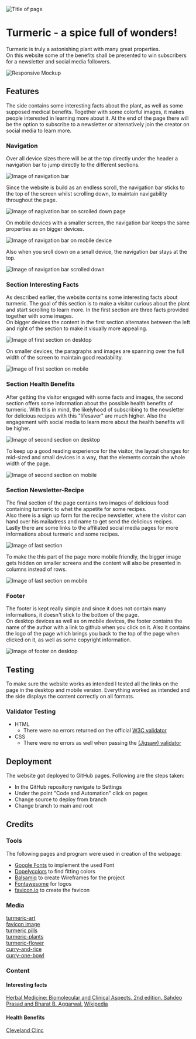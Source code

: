 ![Title of page](documentation/title-image.webp)

# Turmeric - a spice full of wonders!

Turmeric is truly a astonishing plant with many great properties.  
On this website some of the benefits shall be presented to win subscribers for a newsletter and social media followers.

![Responsive Mockup](documentation/responsive-image.webp)

## Features
The side contains some interesting facts about the plant, as well as some supposed medical benefits. Together with some colorful images, it makes people interested in learning more about it. At the end of the page there will be the option to subscribe to a newsletter or alternatively join the creator on social media to learn more.

### Navigation
Over all device sizes there will be at the top directly under the header a navigation bar to jump directly to the different sections. 

![Image of navigation bar](documentation/navigation-image.webp)

Since the website is build as an endless scroll, the navigation bar sticks to the top of the screen whilst scrolling down, to maintain navigability throughout the page.

![Image of nagivation bar on scrolled down page](documentation/sticky-navigation-image.webp)

On mobile devices with a smaller screen, the navigation bar keeps the same properties as on bigger devices.

![Image of navigation bar on mobile device](documentation/small-mobile-navigation.webp)

Also when you sroll down on a small device, the navigation bar stays at the top.

![Image of navigation bar scrolled down](documentation/small-mobile-sticky-navigation.webp)

### Section Interesting Facts

As described earlier, the website contains some interesting facts about turmeric. The goal of this section is to make a visitor curious about the plant and start scrolling to learn more. In the first section are three facts provided together with some images.  
On bigger devices the content in the first section alternates between the left and right of the section to make it visually more appealing.

![Image of first section on desktop](documentation/section-facts.webp)

On smaller devices, the paragraphs and images are spanning over the full width of the screen to maintain good readability.

![Image of first section on mobile](documentation/section-facts-mobile.webp)

### Section Health Benefits

After getting the visitor engaged with some facts and images, the second section offers some information about the possible health benefits of turmeric. With this in mind, the likelyhood of subscribing to the newsletter for delicious recipes with this "lifesaver" are much higher. Also the engagement with social media to learn more about the health benefits will be higher. 

![Image of second section on desktop](documentation/section-benefits.webp)

To keep up a good reading experience for the visitor, the layout changes for mid-sized and small devices in a way, that the elements contain the whole width of the page. 

![Image of second section on mobile](documentation/section-benefits-mobile.webp)

### Section Newsletter-Recipe

The final section of the page contains two images of delicious food containing turmeric to whet the appetite for some recipes.  
Also there is a sign up form for the recipe newsletter, where the visitor can hand over his mailadress and name to get send the delicious recipes.  
Lastly there are some links to the affiliated social media pages for more informations about turmeric and some recipes.

![Image of last section](documentation/section-newsletter.webp)

To make the this part of the page more mobile friendly, the bigger image gets hidden on smaller screens and the content will also be presented in columns instead of rows.

![Image of last section on mobile](documentation/section-newsletter-mobile.webp)

### Footer
The footer is kept really simple and since it does not contain many informations, it doesn't stick to the bottom of the page.  
On desktop devices as well as on mobile devices, the footer contains the name of the author with a link to github when you click on it. Also it contains the logo of the page which brings you back to the top of the page when clicked on it, as well as some copyright information.

![Image of footer on desktop](documentation/footer.webp)

## Testing
To make sure the website works as intended I tested all the links on the page in the desktop and mobile version. Everything worked as intended and the side displays the content correctly on all formats.

### Validator Testing

- HTML
    - There were no errors returned on the official [W3C validator](https://validator.w3.org/nu/?doc=https%3A%2F%2Fmrmarlonm.github.io%2Fproject-turmeric%2F)
- CSS
    - There were no errors as well when passing the [(Jigsaw) validator](https://jigsaw.w3.org/css-validator/validator?uri=https%3A%2F%2Fmrmarlonm.github.io%2Fproject-turmeric%2F%23health-benefits&profile=css3svg&usermedium=all&warning=1&vextwarning=&lang=en)

## Deployment
The website got deployed to GitHub pages. Following are the steps taken:
- In the GitHub repository navigate to Settings
- Under the point "Code and Automation" click on pages
- Change source to deploy from branch
- Change branch to main and root



## Credits

### Tools
The following pages and program were used in creation of the webpage:
- [Google Fonts](https://fonts.google.com/) to implement the used Font
- [Dopelycolors](https://colors.dopely.top/) to find fitting colors
- [Balsamiq](https://balsamiq.com/) to create Wireframes for the project
- [Fontawesome](https://fontawesome.com/) for logos
- [favicon.io](https://favicon.io/) to create the favicon


### Media
[turmeric-art](https://pixabay.com/de/illustrations/kurkuma-w%C3%BCrzen-k%C3%BCche-komponente-8397097/)  
[favicon image](https://pixabay.com/de/vectors/kurkuma-w%C3%BCrzen-wurzel-w%C3%BCrze-gesund-2511399/)  
[turmeric pills](https://pixabay.com/de/photos/kurkuma-kurkumin-lebensmittel-3006644/)  
[turmeric-plants](https://pixabay.com/de/photos/kurkuma-bl%C3%A4tter-pflanze-laub-gr%C3%BCn-6638341/)  
[turmeric-flower](https://pixabay.com/de/photos/blume-blume-kurkuma-rosa-farbe-pink-2697872/)  
[curry-and-rice](https://pixabay.com/de/illustrations/ai-generiert-curry-indisch-w%C3%BCrzen-8036273/)  
[curry-one-bowl](https://pixabay.com/de/photos/curry-lebensmittel-gericht-mahlzeit-7249247/)  

### Content
#### Interesting facts
[Herbal Medicine: Biomolecular and Clinical Aspects. 2nd edition. Sahdeo Prasad and Bharat B. Aggarwal.](https://www.ncbi.nlm.nih.gov/books/NBK92752/#:~:text=The%20use%20of%20turmeric%20dates,Jamaica%20in%20the%20eighteenth%20century)
[Wikipedia](https://en.wikipedia.org/wiki/Turmeric)

#### Health Benefits
[Cleveland Clinc](https://health.clevelandclinic.org/turmeric-health-benefits)